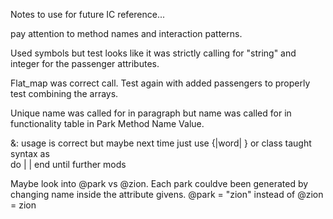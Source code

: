 Notes to use for future IC reference...

pay attention to method names and interaction patterns.

Used symbols but test looks like it was strictly calling for "string" and integer for the passenger attributes.

Flat_map was correct call. Test again with added passengers to properly test combining the arrays.

Unique name was called for in paragraph but name was called for in functionality table in Park Method Name Value.

&: usage is correct but maybe next time just use {|word| } or class taught syntax as   
do | | 
end
until further mods

Maybe look into @park vs @zion. Each park couldve been generated by changing name inside the attribute givens. @park = "zion" instead of @zion = zion 

